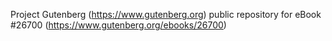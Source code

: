 Project Gutenberg (https://www.gutenberg.org) public repository for eBook #26700 (https://www.gutenberg.org/ebooks/26700)
